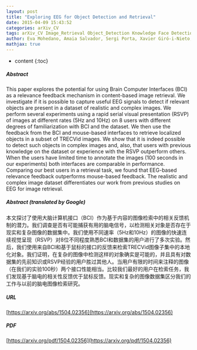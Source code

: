 ```yaml
---
layout: post
title: "Exploring EEG for Object Detection and Retrieval"
date: 2015-04-09 15:43:52
categories: arXiv_CV
tags: arXiv_CV Image_Retrieval Object_Detection Knowledge Face Detection
author: Eva Mohedano, Amaia Salvador, Sergi Porta, Xavier Giró-i-Nieto, Graham Healy, Kevin McGuinness, Noel O'Connor, Alan F. Smeaton
mathjax: true
---
```


* content
{:toc}

##### Abstract
This paper explores the potential for using Brain Computer Interfaces (BCI) as a relevance feedback mechanism in content-based image retrieval. We investigate if it is possible to capture useful EEG signals to detect if relevant objects are present in a dataset of realistic and complex images. We perform several experiments using a rapid serial visual presentation (RSVP) of images at different rates (5Hz and 10Hz) on 8 users with different degrees of familiarization with BCI and the dataset. We then use the feedback from the BCI and mouse-based interfaces to retrieve localized objects in a subset of TRECVid images. We show that it is indeed possible to detect such objects in complex images and, also, that users with previous knowledge on the dataset or experience with the RSVP outperform others. When the users have limited time to annotate the images (100 seconds in our experiments) both interfaces are comparable in performance. Comparing our best users in a retrieval task, we found that EEG-based relevance feedback outperforms mouse-based feedback. The realistic and complex image dataset differentiates our work from previous studies on EEG for image retrieval.

##### Abstract (translated by Google)
本文探讨了使用大脑计算机接口（BCI）作为基于内容的图像检索中的相关反馈机制的潜力。我们调查是否有可能捕获有用的脑电信号，以检测相关对象是否存在于现实和复杂图像的数据集中。我们使用不同速率（5Hz和10Hz）的图像的快速连续视觉呈现（RSVP）对8位不同程度熟悉BCI和数据集的用户进行了多次实验。然后，我们使用来自BCI和基于鼠标的接口的反馈来检索TRECVid图像子集中的本地化对象。我们证明，在复杂的图像中检测这样的对象确实是可能的，并且具有对数据集的先前知识或RSVP经验的用户胜过其他人。当用户有限的时间来注释的图像（在我们的实验100秒）两个接口性能相当。比较我们最好的用户在检索任务，我们发现基于脑电的相关性反馈优于鼠标反馈。现实和复杂的图像数据集区分我们的工作与以前的脑电图像检索研究。

##### URL
[https://arxiv.org/abs/1504.02356](https://arxiv.org/abs/1504.02356)

##### PDF
[https://arxiv.org/pdf/1504.02356](https://arxiv.org/pdf/1504.02356)

